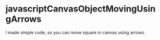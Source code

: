 # javascriptCanvasObjectMovingUsingArrows
I made simple code, so you can move square in canvas using arrows.
